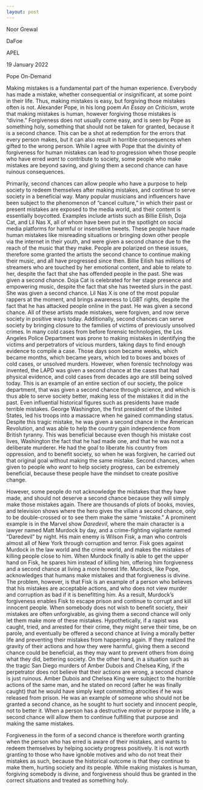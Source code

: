 ```yaml
---
layout: post
---
```

Noor Grewal

DaFoe

APEL

19 January 2022

Pope On-Demand

Making mistakes is a fundamental part of the human experience. Everybody has made a mistake, whether consequential or insignificant, at some point in their life. Thus, making mistakes is easy, but forgiving those mistakes often is not. Alexander Pope, in his long poem *An Essay on Criticism*, wrote that making mistakes is human, however forgiving those mistakes is “divine.” Forgiveness does not usually come easy, and is seen by Pope as something holy, something that should not be taken for granted, because it is a second chance. This can be a shot at redemption for the errors that every person makes, but it can also result in horrible consequences when gifted to the wrong person. While I agree with Pope that the divinity of forgiveness for human mistakes can lead to progression when those people who have erred *want* to contribute to society, some people who make mistakes are beyond saving, and giving them a second chance can have ruinous consequences.

Primarily, second chances can allow people who have a purpose to help society to redeem themselves after making mistakes, and continue to serve society in a beneficial way. Many popular musicians and influencers have been subject to the phenomenon of “cancel culture,” in which their past or present mistakes are exposed to the media world, and their content is essentially boycotted. Examples include artists such as Billie Eilish, Doja Cat, and Lil Nas X, all of whom have been put in the spotlight on social media platforms for harmful or insensitive tweets. These people have made human mistakes like misreading situations or bringing down other people via the internet in their youth, and were given a second chance due to the reach of the music that they make. People are polarized on these issues, therefore some granted the artists the second chance to continue making their music, and all have progressed since then. Billie Eilish has millions of streamers who are touched by her emotional content, and able to relate to her, despite the fact that she has offended people in the past. She was given a second chance. Doja Cat is celebrated for her stage presence and empowering music, despite the fact that she has tweeted slurs in the past. She was given a second chance. Lil Nas X is one of the most popular rappers at the moment, and brings awareness to LGBT rights, despite the fact that he has attacked people online in the past. He was given a second chance. All of these artists made mistakes, were forgiven, and now serve society in positive ways today. Additionally, second chances can serve society by bringing closure to the families of victims of previously unsolved crimes. In many cold cases from before forensic technologies, the Los Angeles Police Department was prone to making mistakes in identifying the victims and perpetrators of vicious murders, taking days to find enough evidence to compile a case. Those days soon became weeks, which became months, which became years, which led to boxes and boxes of cold cases, or unsolved murders. However, when forensic technology was invented, the LAPD was given a second chance at the cases that had physical evidence, and cold cases from decades ago are still being solved today. This is an example of an entire section of our society, the police department, that was given a second chance through science, and which is thus able to serve society better, making less of the mistakes it did in the past. Even influential historical figures such as presidents have made terrible mistakes. George Washington, the first president of the United States, led his troops into a massacre when he gained commanding status. Despite this tragic mistake, he was given a second chance in the American Revolution, and was able to help the country gain independence from British tyranny. This was beneficial because even though his mistake cost lives, Washington the fact that he had made one, and that he was not a deliberate murderer. He had the goal to liberate his country from oppression, and to benefit society, so when he was forgiven, he carried out that original goal without making the same mistake. Second chances, when given to people who *want* to help society progress, can be extremely beneficial, because these people have the mindset to create positive change.

However, some people do not acknowledge the mistakes that they have made, and should not deserve a second chance because they will simply make those mistakes again. There are thousands of plots of books, movies, and television shows where the hero gives the villain a second chance, only to be double-crossed or to see them make the same “mistake.” A prominent example is in the Marvel show *Daredevil*, where the main character is a lawyer named Matt Murdock by day, and a crime-fighting vigilante named “Daredevil” by night. His main enemy is Wilson Fisk, a man who controls almost all of New York through corruption and terror. Fisk goes against Murdock in the law world and the crime world, and makes the mistakes of killing people close to him. When Murdock finally is able to get the upper hand on Fisk, he spares him instead of killing him, offering him forgiveness and a second chance at living a more honest life. Murdock, like Pope, acknowledges that humans make mistakes and that forgiveness is divine. The problem, however, is that Fisk is an example of a person who believes that his mistakes are acceptable actions, and who does not view murder and corruption as bad if it is benefitting him. As a result, Murdock’s forgiveness enables Fisk to escape prison and continue to corrupt and kill innocent people. When somebody does not wish to benefit society, their mistakes are often unforgivable, as giving them a second chance will only let them make more of these mistakes. Hypothetically, if a rapist was caught, tried, and arrested for their crime, they might serve their time, be on parole, and eventually be offered a second chance at living a morally better life and preventing their mistakes from happening again. If they realized the gravity of their actions and how they were harmful, giving them a second chance could be beneficial, as they may want to prevent others from doing what they did, bettering society. On the other hand, in a situation such as the tragic San Diego murders of Amber Dubois and Chelsea King, if the perpetrator does not believe that their actions are wrong, a second chance is just ruinous. Amber Dubois and Chelsea King were subject to the horrible actions of the same man, and he stated on record (after he was finally caught) that he would have simply kept committing atrocities if he was released from prison. He was an example of someone who should not be granted a second chance, as he sought to hurt society and innocent people, not to better it. When a person has a destructive motive or purpose in life, a second chance will allow them to continue fulfilling that purpose and making the same mistakes.

Forgiveness in the form of a second chance is therefore worth granting when the person who has erred is aware of their mistakes, and wants to redeem themselves by helping society progress positively. It is not worth granting to those who have ignoble motives and who do not treat their mistakes as such, because the historical outcome is that they continue to make them, hurting society and its people. While making mistakes is human, forgiving somebody is divine, and forgiveness should thus be granted in the correct situations and treated as something holy.
